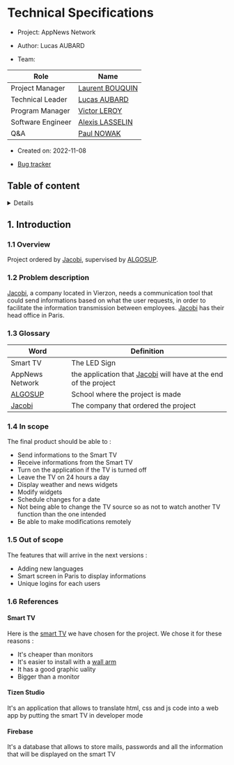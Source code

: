 # Technical Specifications

- Project: AppNews Network

- Author: Lucas AUBARD

- Team:

| Role              | Name                                                                                                                                                                                                                                                          |
| ----------------- | ------------------------------------------------------------------------------------------------------------------------------------------------------------------------------------------------------------------------------------------------------------- |
| Project Manager   | [Laurent BOUQUIN](https://www.linkedin.com/in/laurent-bouquin-60911a1b8/)                                                                                                                                                                                     |
| Technical Leader  | [Lucas AUBARD](https://www.linkedin.com/in/lucas-aubard-596b37251/)                                                                                                                                                                                           |
| Program Manager   | [Victor LEROY](https://www.linkedin.com/in/victor-leroy-64baa3229/)                                                                                                                                                                                           |
| Software Engineer | [Alexis LASSELIN](https://www.linkedin.com/in/alexis-lasselin-318649251/)                                                                                                                                                                                     |
| Q&A               | [Paul NOWAK](https://www.linkedin.com/search/results/all/?heroEntityKey=urn%3Ali%3Afsd_profile%3AACoAADBZVtkBb5ugjrZvpvZmqg93Lt3ap4Wj6S0&keywords=paul%20nowak&origin=RICH_QUERY_SUGGESTION&position=1&searchId=5c69c398-dac9-498a-9729-48bdc1fb2f66&sid=hb-) |

- Created on: 2022-11-08

- [Bug tracker]()

## Table of content

<details>

  > **Note**
  > You can navigate through the document using the table of contents as shown below.
  > ![Tips](https://docs.github.com/assets/cb-47415/images/help/repository/headings_toc.png)

</details>

## 1. Introduction

### 1.1 Overview

Project ordered by [Jacobi](https://jacobi.com/), supervised by [ALGOSUP](https://algosup.com).


### 1.2 Problem description

[Jacobi](https://jacobi.com/), a company located in Vierzon, needs a communication tool that could send informations based on what the user requests, in order to facilitate the information transmission between employees. [Jacobi](https://jacobi.com/) has their head office in Paris.

### 1.3 Glossary

| Word                                   | Definition                                                                             |
| -------------------------------------- | -------------------------------------------------------------------------------------- |
| Smart TV                               | The LED Sign                                                                           |
| AppNews Network                        | the application that [Jacobi](https://jacobi.com/) will have at the end of the project |
| [ALGOSUP](https://algosup.com/fr.html) | School where the project is made                                                       |
| [Jacobi](https://jacobi.com/)          | The company that ordered the project                                                   |

### 1.4 In scope

The final product should be able to :

- Send informations to the Smart TV
- Receive informations from the Smart TV
- Turn on the application if the TV is turned off
- Leave the TV on 24 hours a day
- Display weather and news widgets
- Modify widgets
- Schedule changes for a date
- Not being able to change the TV source so as not to watch another TV function than the one intended 
- Be able to make modifications remotely

### 1.5 Out of scope

The features that will arrive in the next versions :

- Adding new languages
- Smart screen in Paris to display informations
- Unique logins for each users

### 1.6 References
#### Smart TV

Here is the [smart TV](https://www.but.fr/produits/8806094416671/Televiseur-55-138-cm-4K-SAMSUNG-55AU7025.html?utm_campaign=LIA_Brand&utm_source=google&utm_medium=cpc&gclid=CjwKCAiA68ebBhB-EiwALVC-NnkEjwU159bcN8QK8JjI0SckVqkgc4viZTl09nVMytn0d5ASNoSoehoCzWkQAvD_BwE&gclsrc=aw.ds) we have chosen for the project. We chose it for these reasons :

- It's cheaper than monitors
- It's easier to install with a [wall arm](https://www.but.fr/produits/8006023265794/Pack-support-mural-40-a-80-MELICONI-PACK-VESA-400-FIXE.html?comingFrom=t2s)
- It has a good graphic uality
- Bigger than a monitor

#### Tizen Studio

It's an application that allows to translate html, css and js code into a web app by putting the smart TV in developer mode

#### Firebase

It's a database that allows to store mails, passwords and all the information that will be displayed on the smart TV
